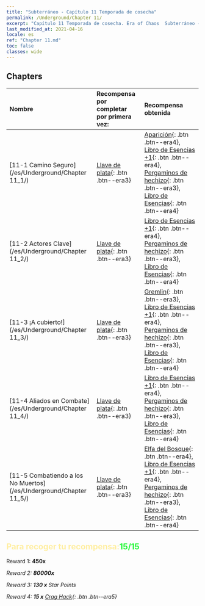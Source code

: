 ```yaml
---
title: "Subterráneo - Capítulo 11 Temporada de cosecha"
permalink: /Underground/Chapter 11/
excerpt: "Capítulo 11 Temporada de cosecha. Era of Chaos  Subterráneo - Capítulo 11. Temporada de cosecha"
last_modified_at: 2021-04-16
locale: es
ref: "Chapter 11.md"
toc: false
classes: wide
---
```


## Chapters

  | Nombre |  Recompensa por completar por primera vez: | Recompensa obtenida |
  |:------------|:------------|:------------| 
  | [11-1 Camino Seguro](/es/Underground/Chapter 11_1/) | [Llave de plata](/es/Items/con_693/){: .btn .btn--era3} | [Aparición](/es/Items/unt_210/){: .btn .btn--era4}, [Libro de Esencias +1](/es/Items/mat_46/){: .btn .btn--era4}, [Pergaminos de hechizo](/es/Items/con_694/){: .btn .btn--era3}, [Libro de Esencias](/es/Items/mat_39/){: .btn .btn--era4} |
  | [11-2 Actores Clave](/es/Underground/Chapter 11_2/) | [Llave de plata](/es/Items/con_693/){: .btn .btn--era3} | [Libro de Esencias +1](/es/Items/mat_46/){: .btn .btn--era4}, [Pergaminos de hechizo](/es/Items/con_694/){: .btn .btn--era3}, [Libro de Esencias](/es/Items/mat_39/){: .btn .btn--era4} |
  | [11-3 ¡A cubierto!](/es/Underground/Chapter 11_3/) | [Llave de plata](/es/Items/con_693/){: .btn .btn--era3} | [Gremlin](/es/Items/unt_235/){: .btn .btn--era3}, [Libro de Esencias +1](/es/Items/mat_46/){: .btn .btn--era4}, [Pergaminos de hechizo](/es/Items/con_694/){: .btn .btn--era3}, [Libro de Esencias](/es/Items/mat_39/){: .btn .btn--era4} |
  | [11-4 Aliados en Combate](/es/Underground/Chapter 11_4/) | [Llave de plata](/es/Items/con_693/){: .btn .btn--era3} | [Libro de Esencias +1](/es/Items/mat_46/){: .btn .btn--era4}, [Pergaminos de hechizo](/es/Items/con_694/){: .btn .btn--era3}, [Libro de Esencias](/es/Items/mat_39/){: .btn .btn--era4} |
  | [11-5 Combatiendo a los No Muertos](/es/Underground/Chapter 11_5/) | [Llave de plata](/es/Items/con_693/){: .btn .btn--era3} | [Elfa del Bosque](/es/Items/unt_201/){: .btn .btn--era4}, [Libro de Esencias +1](/es/Items/mat_46/){: .btn .btn--era4}, [Pergaminos de hechizo](/es/Items/con_694/){: .btn .btn--era3}, [Libro de Esencias](/es/Items/mat_39/){: .btn .btn--era4} |


## <span style="color: #ffeea0">Para recoger tu recompensa:</span><span style="color: #27f73a">15/15</span>

 Reward 1:  **450x** <i class="fas fa-gem"/>

 Reward 2:  **80000x** <i class="fas fa-coins"/>

 Reward 3: **130 x** Star Points

 Reward 4: **15 x** [Crag Hack](/es/Items/her_375/){: .btn .btn--era5}


